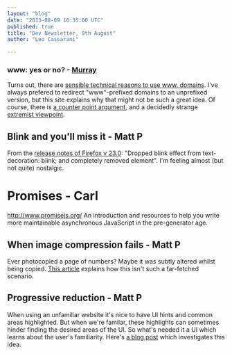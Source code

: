 ```yaml
---
layout: "blog"
date: "2013-08-09 16:35:00 UTC"
published: true
title: "Dev Newsletter, 9th August"
author: "Leo Cassarani"

---
```


### www: yes or no? - [Murray](http://www.unboxedconsulting.com/people/murray-steele)  Turns out, there are [sensible technical reasons to use www. domains](http://www.yes-www.org/why-use-www/). I've always prefered to redirect "www"-prefixed domains to an unprefixed version, but this site explains why that might not be such a great idea. Of course, there is [a counter point argument](http://no-www.org/), and a decidedly strange [extremist viewpoint](http://www.www.extra-www.org/).  ## Blink and you'll miss it - Matt P  From the [release notes of Firefox v 23.0](https://www.mozilla.org/en-US/firefox/23.0/releasenotes/):  "Dropped blink effect from text-decoration: blink; and completely removed <blink> element". I'm feeling almost (but not quite) nostalgic. 

# Promises - Carl
http://www.promisejs.org/
An introduction and resources to help you write more maintainable asynchronous JavaScript in the pre-generator age.

## When image compression fails - Matt P
Ever photocopied a page of numbers? Maybe it was subtly altered whilst being copied. 
[This article](http://fontfeed.com/archives/xerox-scanners%E2%80%8A%E2%80%8Aphotocopiers-randomly-alter-numbers/) explains how this isn't such a far-fetched scenario.

## Progressive reduction - Matt P
When using an unfamiliar website it's nice to have UI hints and common areas highlighted. But when we're familar, these highlights can sometimes hinder finding the desired areas of the UI. So what's needed it a UI which learns about the user's familiarity. Here's [a blog post](http://layervault.tumblr.com/post/42361566927/progressive-reduction) which investigates this idea.</blink>


